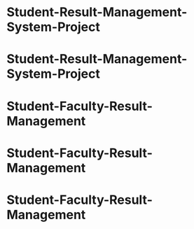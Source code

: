 # Student-Result-Management-System-Project
# Student-Result-Management-System-Project
# Student-Faculty-Result-Management
# Student-Faculty-Result-Management
# Student-Faculty-Result-Management
